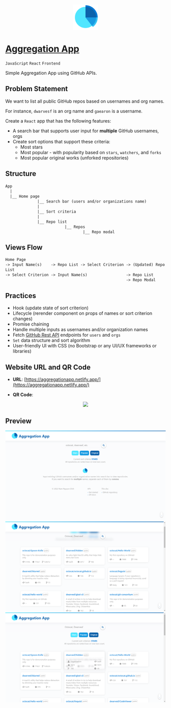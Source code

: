<div align="center"><img src="public/icons.png" height="80px"></div>

# [Aggregation App](https://aggregationapp.netlify.app/)

`JavaScript` `React` `Frontend`

Simple Aggregation App using GitHub APIs.

## Problem Statement

We want to list all public GitHub repos based on usernames and org names. 

For instance, `dwarvesf` is an org name and `gaearon` is a username.

Create a `React` app that has the following features:

- A search bar that supports user input for **multiple** GitHub usernames, orgs
- Create sort options that support these criteria:
    - Most stars
    - Most popular - with popularity based on `stars`, `watchers`, and `forks`
    - Most popular original works (unforked repositories)

## Structure
```
App
  |
  |__ Home page
              |__ Search bar (users and/or organizations name)
              |
              |__ Sort criteria
              |
              |__ Repo list
                          |__ Repos
                                  |__ Repo modal
```

## Views Flow

```
Home Page 
-> Input Name(s)    -> Repo List -> Select Criterion -> (Updated) Repo List
-> Select Criterion -> Input Name(s)                 -> Repo List
                                                     -> Repo Modal
```

## Practices

- Hook (update state of sort criterion)
- Lifecycle (rerender component on props of names or sort criterion changes)
- Promise chaining
- Handle multiple inputs as usernames and/or organization names
- Fetch [GitHub Rest API](https://docs.github.com/en/rest/guides/getting-started-with-the-rest-api) endpoints for `users` and `orgs`
- `Set` data structure and sort algorithm
- User-friendly UI with CSS (no Bootstrap or any UI/UX frameworks or libraries)

## Website URL and QR Code

- **URL**: [https://aggregationapp.netlify.app/](https://aggregationapp.netlify.app/)

- **QR Code**:
<div align="center"><img src="https://user-images.githubusercontent.com/69586735/167667479-3fbce8fe-10c7-4d52-a31d-323a1e6821a3.png" height="135px"></div>

## Preview

<div align="center"><img src="public/screenshot.png" width=620px> <img src="public/screenshot1.png" width=620px> <img src="public/screenshot2.png" width=620px></div>
